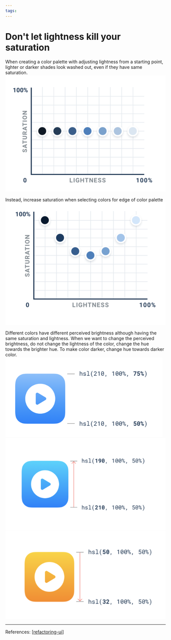 ```yaml
--- 
tags:
---
```


# Don't let lightness kill your saturation

When creating a color palette with adjusting lightness from a starting point, lighter or darker shades look washed out, even if they have same saturation.
![](../../attachments/2021-03-04-16-42-51.png)

Instead, increase saturation when selecting colors for edge of color palette
![](../../attachments/2021-03-04-16-43-20.png)
 
Different colors have different perceived brightness although having the same saturation and lightness. When we want to change the perceived brightness, do not change the lightness of the color, change the hue towards the brighter hue. To make color darker, change hue towards darker color.
![](../../attachments/2021-03-04-16-45-43.png)
![](../../attachments/2021-03-04-16-45-52.png)
![](../../attachments/2021-03-04-16-46-40.png)

---
References:
[[refactoring-ui]]

[//begin]: # "Autogenerated link references for markdown compatibility"
[refactoring-ui]: refactoring-ui.md "Refactoring UI"
[//end]: # "Autogenerated link references"
